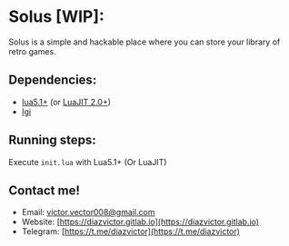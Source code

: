 # Solus [WIP]:
Solus is a simple and hackable place where you can store your library of retro games.

## Dependencies:
* [lua5.1+](https://www.lua.org/download.html) (or [LuaJIT 2.0+](https://luajit.org/)) 
* [lgi](https://github.com/pavouk/lgi)

## Running steps:
Execute `init.lua` with Lua5.1+ (Or LuaJIT)

## Contact me!
- Email: [victor.vector008@gmail.com](mailto:victor.vector008@gmail.com)
- Website: [https://diazvictor.gitlab.io](https://diazvictor.gitlab.io)
- Telegram: [https://t.me/diazvictor](https://t.me/diazvictor)
